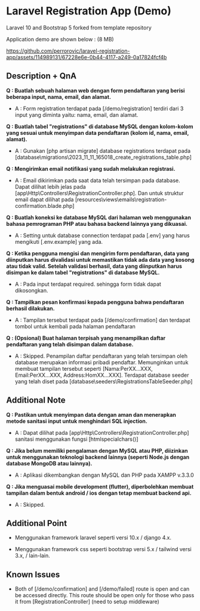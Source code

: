 # Laravel Registration App (Demo)

Laravel 10 and Bootstrap 5 forked from template repository

Application demo are shown below : (8 MB)

https://github.com/perrorovic/laravel-registration-app/assets/114989131/67228e6e-0b44-4117-a249-0a17824fcf4b

## Description + QnA

**Q : Buatlah sebuah halaman web dengan form pendaftaran yang berisi beberapa input, nama, email, dan alamat.**

- A : Form registration terdapat pada [/demo/registration] terdiri dari 3 input yang diminta yaitu: nama, email, dan alamat.

**Q : Buatlah tabel "registrations" di database MySQL dengan kolom-kolom yang sesuai untuk menyimpan data pendaftaran (kolom id, nama, email, alamat).**

- A : Gunakan [php artisan migrate] database registrations terdapat pada [database\migrations\2023_11_11_165018_create_registrations_table.php]

**Q : Mengirimkan email notifikasi yang sudah melakukan registrasi.**

- A : Email dikirimkan pada saat data telah tersimpan pada database. Dapat dilihat lebih jelas pada [app\Http\Controllers\RegistrationController.php]. Dan untuk struktur email dapat dilihat pada [resources\views\emails\registration-confirmation.blade.php]

**Q : Buatlah koneksi ke database MySQL dari halaman web menggunakan bahasa pemrograman PHP atau bahasa backend lainnya yang dikuasai.**

- A : Setting untuk database connection terdapat pada [.env] yang harus mengikuti [.env.example] yang ada.

**Q : Ketika pengguna mengisi dan mengirim form pendaftaran, data yang diinputkan harus divalidasi untuk memastikan tidak ada data yang kosong atau tidak valid. Setelah validasi berhasil, data yang diinputkan harus disimpan ke dalam tabel "registrations" di database MySQL.**

- A : Pada input terdapat required. sehingga form tidak dapat dikosongkan.

**Q : Tampilkan pesan konfirmasi kepada pengguna bahwa pendaftaran berhasil dilakukan.**

- A : Tampilan tersebut terdapat pada [/demo/confirmation] dan terdapat tombol untuk kembali pada halaman pendaftaran

**Q : (Opsional) Buat halaman terpisah yang menampilkan daftar pendaftaran yang telah disimpan dalam database.**

- A : Skipped. Penampilan daftar pendaftaran yang telah tersimpan oleh database merupakan informasi pribadi pendaftar. Memunginkan untuk membuat tampilan tersebut seperti [Nama:PerXX...XXX, Email:PerXX...XXX, Address:HomXX...XXX]. Terdapat database seeder yang telah diset pada [database\seeders\RegistrationsTableSeeder.php]


## Additional Note

**Q : Pastikan untuk menyimpan data dengan aman dan menerapkan metode sanitasi input untuk menghindari SQL injection.**

- A : Dapat dilihat pada [app\Http\Controllers\RegistrationController.php] sanitasi menggunakan fungsi [htmlspecialchars()]

**Q : Jika belum memiliki pengalaman dengan MySQL atau PHP, diizinkan untuk menggunakan teknologi backend lainnya (seperti Node.js dengan database MongoDB atau lainnya).**

- A : Aplikasi dikembangkan dengan MySQL dan PHP pada XAMPP v.3.3.0

**Q : Jika menguasai mobile development (flutter), diperbolehkan membuat tampilan dalam bentuk android / ios dengan tetap membuat backend api.**

- A : Skipped.

## Additional Point

- Menggunakan framework laravel seperti versi 10.x / django 4.x.

- Menggunakan framework css seperti bootstrap versi 5.x / tailwind versi 3.x, / lain-lain.

## Known Issues

- Both of [/demo/confirmation] and [/demo/failed] route is open and can be accessed directly. This route should be open only for those who pass it from [RegistrationController] (need to setup middleware)
